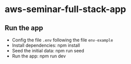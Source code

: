 # aws-seminar-full-stack-app
## Run the app
* Config the file `.env` following the file `env-example`
* Install dependencies: npm install
* Seed the initial data: npm run seed
* Run the app: npm run dev
